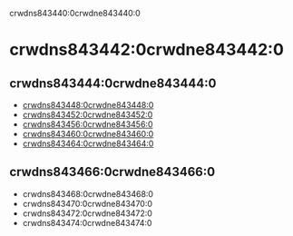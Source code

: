 crwdns843440:0crwdne843440:0
# crwdns843442:0crwdne843442:0

## crwdns843444:0crwdne843444:0

- [crwdns843448:0crwdne843448:0](crwdns843446:0crwdne843446:0)
- [crwdns843452:0crwdne843452:0](crwdns843450:0crwdne843450:0)
- [crwdns843456:0crwdne843456:0](crwdns843454:0crwdne843454:0)
- [crwdns843460:0crwdne843460:0](crwdns843458:0crwdne843458:0)
- [crwdns843464:0crwdne843464:0](crwdns843462:0crwdne843462:0)

## crwdns843466:0crwdne843466:0

- crwdns843468:0crwdne843468:0
- crwdns843470:0crwdne843470:0
- crwdns843472:0crwdne843472:0
- crwdns843474:0crwdne843474:0
